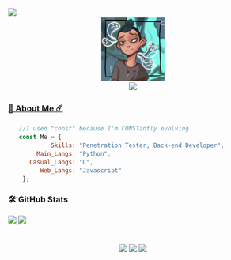 <img src="https://komarev.com/ghpvc/?username=uhenrique&color=blue&style=flat">
<div align='center'>
    <a href="https://github.com/uhenrique">
    <img src='https://github.com/uhenrique/uhenrique/blob/main/uhenrique.png' height='128px' weidth'128px' target="_blank"><br>
    <img src="https://readme-typing-svg.herokuapp.com?color=006EF7&center=true&vCenter=true&multiline=true&width=500&height=65&lines=Hello+Friend!;My+name+is+Ulissis+and+I'm+a+physicist">
</div>

</div>
  
  ### 🌌 About Me ☄️
 
```js
   //I used "const" because I'm CONSTantly evolving
   const Me = {
            Skills: "Penetration Tester, Back-end Developer",
        Main_Langs: "Python",
      Casual_Langs: "C", 
         Web_Langs: "Javascript"
    };

```

 ### 🛠️ GitHub Stats

<div>
  <a href="https://github.com/uhenrique">
  <img height="200em" src="https://activity-graph.herokuapp.com/graph?username=uhenrique&theme=github&bg_color=20232a&hide_border=true"/>
  <img height="200em" src="https://github-readme-stats.vercel.app/api/top-langs/?username=uhenrique&hide_border=1&theme=react&hide=issues&langs_count=5&custom_title=Top%20Languages"/>
<div>
    
#
    
<div align='center'>
    <a href = "mailto: u_henrique@hotmail.com"><img src="https://img.shields.io/badge/Gmail-D14836?style=for-the-badge&logo=gmail&logoColor=white" target="_blank"></a>
    <a href="https://instagram.com/ulissishenrique" target="_blank"><img src="https://img.shields.io/badge/-Instagram-%23E4405F?style=for-the-badge&logo=instagram&logoColor=white" target="_blank"></a>
  	<a href="https://twitter.com/ulissishenrique" target="_blank"><img src="https://img.shields.io/badge/-Twitter-%231DA1F2?style=for-the-badge&logo=twitter&logoColor=white" target="_blank"></a>
</div>

